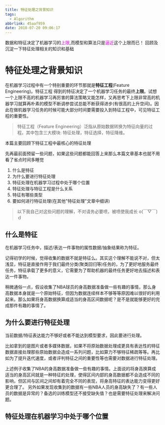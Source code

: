 ```yaml
---
title: 特征处理之背景知识
tags:
  - Algorithm
abbrlink: 45aaf959
date: 2018-07-20 09:06:17
---
```


数据和特征决定了机器学习的<font color="#dd00dd">上限</font>,而模型和算法只是<font color="#dd00dd">逼近</font>这个上限而已！
回顾及沉淀一下特征处理相关的知识和基础

<!-- more -->

# 特征处理之背景知识


在机器学习过程中有一个特别重要的环节那就是**特征工程**(Feature Engineering)。特征工程 得到的特征决定了一个机器学习任务的最终**上限**。试想一个上限不高的机器学习再厉害的算法策略又能怎样，又再思考下上限非常高的机器学习就算再朴素的模型不断调参尝试总能不断获得进步(有很高的上升空间)。因此在做机器学习任务的时候可能大部分时间要需要投入到特征工程中，可见特征工程的重要性。

> 特征工程（Feature Engineering）泛指从原始数据转换为特征向量的过程。其中包含三大模块: 特征处理，特征选择，特征降维。

本篇主要回顾下特征工程中最核心的特征处理

先再最前面预留一些问题，如果这些问题都能回答上来那么本篇文章基本也就不用看了省点时间多睡觉
1. 什么是特征
2. 为什么要进行特征处理
3. 特征处理在机器学习过程中处于哪个位置
4. 特征处理与特征工程是什么关系
5. 特征有哪些类型
6. 要如何进行特征处理(在其他"特征处理"文章中细讲)

> 以下我自己对这些问题的理解，不对请务必要喷，被喷使我成长 o(￣▽￣)ｄ

## 什么是特征
在机器学习任务中，描述/表达一件事物的属性数据/抽象结果称为特征。

记得初学的时候，觉得收集的数据不就是特征么。其实这个理解不能说不对，但太浅显，特征是直接作用于我们最终分类(聚类回归等)任务的，为了更好地服务最终任务，特征承载了更多的意义，它需要为了帮助机器的最终任务更好地去描述和表达一件事物。

稍微通俗一点，假设收集了NBA球员的身高数据准备做一些有趣的事情，那么身高数据本身就是一个原始特征，但因为数据连续样本不够等等原因难以很好的利用起来。那么如果将身高数据换算成适当的身高区间数据呢？是不是就能够更好的完成那件有趣的事情了。



## 为什么要进行特征处理
当前数据/特征表达能力不够好或者不能达到模型要求，因此要进行处理。

比如拿到的是图片或者多媒体数据，如果不将原始数据处理成更具有表达性的特征数据直接处理那些原始数据会造成一系列问题，比如算力不够特征稀疏等等。再比如为了提升迭代速度，或者评判特征之间的重要性等也需要对数据进行特征处理。

上述例子收集了NBA的身高数据准备做一些有趣的事情。上面说的将身高换算成适当的身高区间就是一种特征的处理，使得区间内部的身高数据都不会造成不同的影响，但区间与区间之间却有着完全不同的表现，将身高特征的表达能力变得更好更合理了。
另外如果发现收集到的数据有一些NBA人员的身高缺失了？有一些人员的数据是异常的？备选的训练模型还不接受缺失值？也是需要特征处理来解决问题。

## 特征处理在机器学习中处于哪个位置
